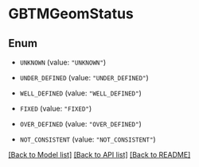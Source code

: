 # GBTMGeomStatus

## Enum


* `UNKNOWN` (value: `"UNKNOWN"`)

* `UNDER_DEFINED` (value: `"UNDER_DEFINED"`)

* `WELL_DEFINED` (value: `"WELL_DEFINED"`)

* `FIXED` (value: `"FIXED"`)

* `OVER_DEFINED` (value: `"OVER_DEFINED"`)

* `NOT_CONSISTENT` (value: `"NOT_CONSISTENT"`)


[[Back to Model list]](../README.md#documentation-for-models) [[Back to API list]](../README.md#documentation-for-api-endpoints) [[Back to README]](../README.md)


